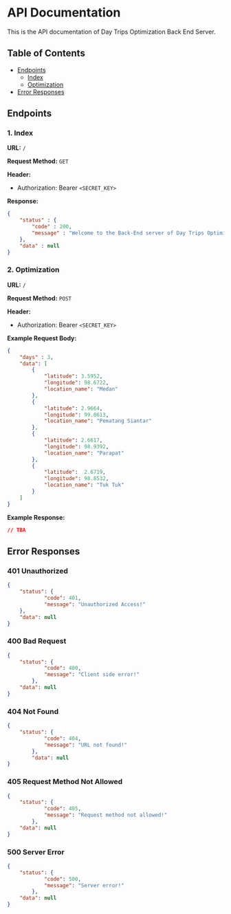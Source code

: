 # API Documentation
This is the API documentation of Day Trips Optimization Back End Server.

## Table of Contents
- [Endpoints](#endpoints)
    - [Index](#1-index)
    - [Optimization](#2-optimization)
- [Error Responses](#error-responses)

## Endpoints
### 1. **Index**
**URL:** `/`

**Request Method:** `GET`

**Header:**
- Authorization: Bearer `<SECRET_KEY>`

**Response:**
```json
{
    "status" : {
        "code" : 200,
        "message" : "Welcome to the Back-End server of Day Trips Optimization!"
    },
    "data" : null
}
```

### 2. Optimization
**URL:** `/`

**Request Method:** `POST`

**Header:**
- Authorization: Bearer `<SECRET_KEY>`

**Example Request Body:**
```json
{
    "days" : 3,
    "data": [
        {
            "latitude": 3.5952,
            "longitude": 98.6722,
            "location_name": "Medan"
        },
        {
            "latitude": 2.9664,
            "longitude": 99.0613,
            "location_name": "Pematang Siantar"
        },
        {
            "latitude": 2.6617,
            "longitude": 98.9392,
            "location_name": "Parapat"
        },
        {
            "latitude":  2.6719,
            "longitude": 98.8532,
            "location_name": "Tuk Tuk"
        }
    ]
}
```

**Example Response:**
```json
// TBA
```

## Error Responses
### 401 Unauthorized
```json
{
    "status": {
            "code": 401,
            "message": "Unauthorized Access!"
    },
    "data": null
}
```

### 400 Bad Request
```json
{
    "status": {
            "code": 400,
            "message": "Client side error!"
        },
    "data": null
}
```

### 404 Not Found
```json
{
    "status": {
            "code": 404,
            "message": "URL not found!"
        },
        "data": null
}
```

### 405 Request Method Not Allowed
```json
{
    "status": {
            "code": 405,
            "message": "Request method not allowed!"
        },
    "data": null
}
```

### 500 Server Error
```json
{
    "status": {
            "code": 500,
            "message": "Server error!"
        },
    "data": null
}
```
